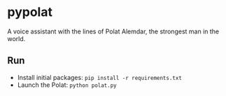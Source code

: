 # pypolat
A voice assistant with the lines of Polat Alemdar, the strongest man in the world. 

## Run
- Install initial packages: `pip install -r requirements.txt` 
- Launch the Polat: `python polat.py`
